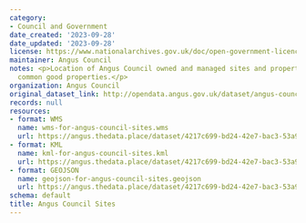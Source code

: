 ```yaml
---
category:
- Council and Government
date_created: '2023-09-28'
date_updated: '2023-09-28'
license: https://www.nationalarchives.gov.uk/doc/open-government-licence/version/3/
maintainer: Angus Council
notes: <p>Location of Angus Council owned and managed sites and properties. Includes
  common good properties.</p>
organization: Angus Council
original_dataset_link: http://opendata.angus.gov.uk/dataset/angus-council-sites
records: null
resources:
- format: WMS
  name: wms-for-angus-council-sites.wms
  url: https://angus.thedata.place/dataset/4217c699-bd24-42e7-bac3-53a9cb973da1/resource/d94786e0-7618-4bfd-a853-cce2c7c5abf8/download/wms-for-angus-council-sites.wms
- format: KML
  name: kml-for-angus-council-sites.kml
  url: https://angus.thedata.place/dataset/4217c699-bd24-42e7-bac3-53a9cb973da1/resource/57f2a756-6ca0-42a8-a940-f16cf279d488/download/kml-for-angus-council-sites.kml
- format: GEOJSON
  name: geojson-for-angus-council-sites.geojson
  url: https://angus.thedata.place/dataset/4217c699-bd24-42e7-bac3-53a9cb973da1/resource/c1f18b0c-cafc-4f0d-bb28-e579c48c3b50/download/geojson-for-angus-council-sites.geojson
schema: default
title: Angus Council Sites
---
```

